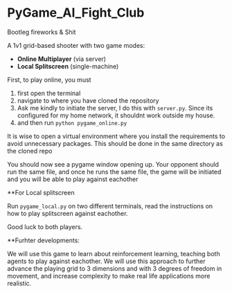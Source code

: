 # PyGame_AI_Fight_Club
Bootleg fireworks &amp; Shit

A 1v1 grid-based shooter with two game modes:
- **Online Multiplayer** (via server)
- **Local Splitscreen** (single-machine)

First, to play online, you must 
1. first open the terminal
2. navigate to where you have cloned the repository
3. Ask me kindly to initiate the server, I do this with `server.py`. Since its configured for my home network, it shouldnt work outside my house. 
4. and then run
`python pygame_online.py`

It is wise to open a virtual environment where you install the requirements to avoid unnecessary packages. This should be done in the same directory as the cloned repo

You should now see a pygame window opening up. Your opponent should run the same file, and once he runs the same file, the game will be initiated and you will be able to play against eachother





**For Local splitscreen

Run `pygame_local.py` on two different terminals, read the instructions on how to play splitscreen against eachother. 

Good luck to both players.

**Furhter developments:

We will use this game to learn about reinforcement learning, teaching both agents to play against eachother. We will use this approach to further advance the playing grid to 3 dimensions and with 3 degrees of freedom in movement, and increase complexity to make real life applications more realistic.


